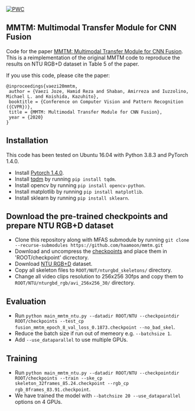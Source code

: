 [![PWC](https://img.shields.io/endpoint.svg?url=https://paperswithcode.com/badge/mmtm-multimodal-transfer-module-for-cnn/action-recognition-in-videos-on-ntu-rgbd)](https://paperswithcode.com/sota/action-recognition-in-videos-on-ntu-rgbd?p=mmtm-multimodal-transfer-module-for-cnn)

## MMTM: Multimodal Transfer Module for CNN Fusion

Code for the paper [MMTM: Multimodal Transfer Module for CNN Fusion](https://arxiv.org/abs/1911.08670). This is a reimplementation of the original MMTM code to reproduce the results on NTU RGB+D dataset in Table 5 of the paper.

If you use this code, please cite the paper:

```
@inproceedings{vaezi20mmtm,
 author = {Vaezi Joze, Hamid Reza and Shaban, Amirreza and Iuzzolino, Michael L. and Koishida, Kazuhito},
 booktitle = {Conference on Computer Vision and Pattern Recognition ({CVPR})},
 title = {MMTM: Multimodal Transfer Module for CNN Fusion},
 year = {2020}
}
```

## Installation
This code has been tested on Ubuntu 16.04 with Python 3.8.3 and PyTorch 1.4.0.
* Install [Pytorch 1.4.0](https://pytorch.org).
* Install [tqdm](https://github.com/tqdm/tqdm) by running `pip install tqdm`.
* Install opencv by running `pip install opencv-python`.
* Install matplotlib by running `pip install matplotlib`.
* Install sklearn by running `pip install sklearn`.

## Download the pre-trained checkpoints and prepare NTU RGB+D dataset
* Clone this repository along with MFAS submodule by running `git clone --recurse-submodules https://github.com/haamoon/mmtm.git`
* Download and uncompress the [checkpoints](https://gtvault-my.sharepoint.com/:u:/g/personal/ashaban6_gatech_edu/EZQR-QfpPqZPnK_ClGGkbtYBuDqWgWUdlsdun5p316uHIQ?e=1Nz8FI) and place them in 'ROOT/checkpoint' dicrectory.
* Download [NTU RGB+D](http://rose1.ntu.edu.sg/datasets/actionrecognition.asp) dataset.
* Copy all skeleton files to `ROOT/NUT/nturgbd_skeletons/` directory. 
* Change all video clips resolution to 256x256 30fps and copy them to `ROOT/NTU/nturgbd_rgb/avi_256x256_30/` directory.

## Evaluation
* Run `python main_mmtm_ntu.py --datadir ROOT/NTU --checkpointdir ROOT/checkpoints --test_cp fusion_mmtm_epoch_8_val_loss_0.1873.checkpoint --no_bad_skel`.
* Reduce the batch size if run out of memeory e.g. `--batchsize 1`.
* Add `--use_dataparallel` to use multiple GPUs.

## Training
* Run `python main_mmtm_ntu.py --datadir ROOT/NTU --checkpointdir ROOT/checkpoints --train --ske_cp skeleton_32frames_85.24.checkpoint --rgb_cp rgb_8frames_83.91.checkpoint`.
* We have trained the model with `--batchsize 20 --use_dataparallel` options on 4 GPUs.
